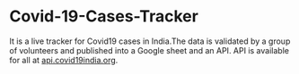 # Covid-19-Cases-Tracker

It is a live tracker for Covid19 cases in India.The data is validated by a group of volunteers and published into a Google sheet and an API. API is available for all at [api.covid19india.org](https://api.covid19india.org/).

